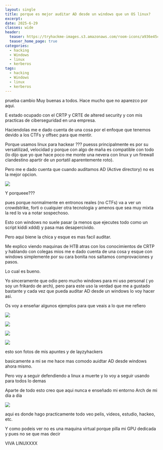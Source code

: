 ```yaml
---
layout: single
title: porque es mejor auditar AD desde un windows que un OS linux?
excerpt:
date: 2025-6-29
classes: wide
header:
  teaser: https://tryhackme-images.s3.amazonaws.com/room-icons/a936e45c948fb10f2eec7768c7a32e66.png
  teaser_home_page: true
categories:
  - hacking
  - Windows
  - linux
  - kerberos
tags:
  - hacking
  - Windows
  - linux
  - kerberos
---
```

prueba cambio
Muy buenas a todos. Hace mucho que no aparezco por aqui.

E estado ocupado con el CRTP y CRTE de altered security y con mis practicas de ciberseguridad en una empresa.

Haciendolas me e dado cuenta de una cosa por el enfoque que tenemos devido a los CTFs y offsec para que mentir.

Porque usamos linux para hackear ??? puesss principalmente es por su versatilizad, velocidad y porque con algo de maña es compatible con todo (lo dijo que yo que hace poco me monte una nevera con linux y un firewall clandestino apartir de un portatil aparentemente roto).

Pero me e dado cuenta que cuando auditamos AD (Active directory) no es la mejor opcion.

![](https://miro.medium.com/v2/resize:fit:1400/1*GI-td9gs8D5OKZd19mAOqA.png)

Y porqueee???

pues porque normalmente en entronos reales (no CTFs) va a ver un crowdstrike, forti o cualquier otra tecnologia y amenos que sea muy mixta la red lo va a notar sospechoso.

Esto con windows no suele pasar (a menos que ejecutes todo como un script kiddi xddd) y pasa mas desapercivido.

Pero aqui biene la chica y esque es mas facil auditar.

Me explico viendo maquinas de HTB atras con los conocimientos de CRTP y hablando con colegas mios me e dado cuenta de una cosa y esque con windows simplemente por su cara bonita nos saltamos comprovaciones y pasos.

Lo cual es bueno.

Yo sinceramente que odio pero mucho windows para mi uso personal ( yo soy un frikardo de arch), pero para este uso la verdad que me a gustado bastante y cada vez que pueda auditar AD desde un windows lo voy hacer asi.

Os voy a enseñar algunos ejemplos para que veais a lo que me refiero

![](https://fallenangel666-htb.github.io/zzero.github.io//assets/images/swappy-20250629_193740.png)

![](https://fallenangel666-htb.github.io/zzero.github.io//assets/images/swappy-20250629_193849.png)

![](https://fallenangel666-htb.github.io/zzero.github.io//assets/images/swappy-20250629_193949.png)

![](https://fallenangel666-htb.github.io/zzero.github.io//assets/images/swappy-20250629_194002.png)

esto son fotos de mis apuntes y de layzyhackers

basicamente a mi se me hace mas comodo auidtar AD desde windows ahora mismo.

Pero voy a seguir defendiendo a linux a muerte y lo voy a seguir usando para todos lo demas

Aparte de todo esto creo que aqui nunca e enseñado mi entorno Arch de mi dia a dia

![](https://fallenangel666-htb.github.io/zzero.github.io//assets/images/swappy-20250629_194201.png)

aqui es donde hago practicamente todo veo pelis, videos, estudio, hackeo, etc.

Y como podeis ver no es una maquina virtual porque pilla mi GPU dedicada y pues no se que mas decir

VIVA LINUXXXX
